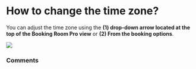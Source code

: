 # How to change the time zone?

<p class="no-margin">You can adjust the time zone using the <b>(1) drop-down arrow located at the top of the Booking Room Pro view</b> or <b>(2) From the booking options</b>.</p>
<p class="no-margin"></p>
<div class="intercom-container"><img src="https://downloads.intercomcdn.com/i/o/829651997/a08659f7149b08408c19d7c7/4.png"></div><p class="no-margin"></p>

### Comments

<Comments />